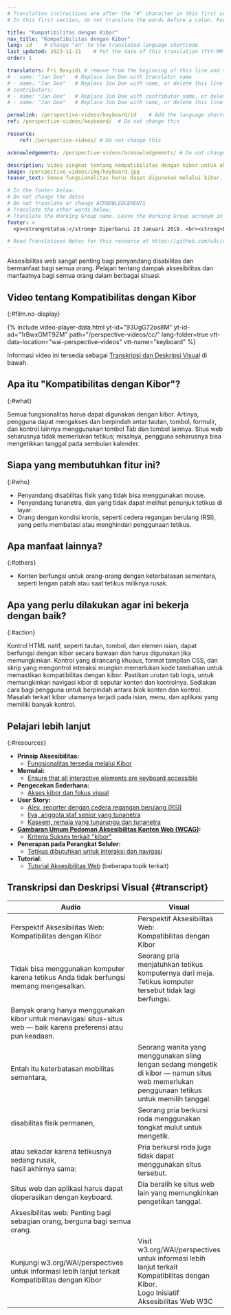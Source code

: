```yaml
---
# Translation instructions are after the "#" character in this first section. They are comments that do not show up in the web page. You do not need to translate the instructions after "#".
# In this first section, do not translate the words before a colon. For example, do not translate "title:". Do translate the text after "title:"

title: "Kompatibilitas dengan Kibor"
nav_title: "Kompatibilitas dengan Kibor"
lang: id    # Change "en" to the translated-language shortcode
last_updated: 2023-11-21    # Put the date of this translation YYYY-MM-DD (with month in the middle)
order: 1

translators: Fri Rasyidi # remove from the beginning of this line and the lines below: "# " (the hash sign and the space)
# - name: "Jan Doe"   # Replace Jan Doe with translator name
# - name: "Jan Doe"   # Replace Jan Doe with name, or delete this line if not multiple translators
# contributors:
# - name: "Jan Doe"   # Replace Jan Doe with contributor name, or delete this line if none
# - name: "Jan Doe"   # Replace Jan Doe with name, or delete this line if not multiple contributors

permalink: /perspective-videos/keyboard/id    # Add the language shortcode to the end, with no slash at the end. For example /path/to/file/fr
ref: /perspective-videos/keyboard/  # Do not change this

resource:
    ref: /perspective-videos/ # Do not change this

acknowledgements: /perspective-videos/acknowledgements/ # Do not change this

description: Video singkat tentang kompatibilitas dengan kibor untuk aksesibilitas web - apa itu, siapa yang membutuhkannya, dan apa yang perlu dilakukan agar bekerja dengan semestinya.
image: /perspective-videos/img/keyboard.jpg
teaser_text: Semua fungsionalitas harus dapat digunakan melalui kibor. Artinya, pengguna dapat mengakses tautan, tombol, formulir, dan kontrol lainnya menggunakan tombol Tab dan tombol lainnya. Situs web seharusnya tidak memerlukan tetikus. Aksesibilitas kibor sangat penting bagi penyandang disabilitas dan bermanfaat bagi semua orang dalam berbagai situasi.

# In the footer below:
# Do not change the dates
# Do not translate or change ACKNOWLEDGEMENTS
# Translate the other words below.
# Translate the Working Group name. Leave the Working Group acronym in English.
footer: >
  <p><strong>Status:</strong> Diperbarui 23 Januari 2019. <br><strong>Editor dan pimpinan proyek:</strong> <a href="https://www.w3.org/People/shadi">Shadi Abou-Zahra</a>. Dikembangkan oleh <a href="https://www.w3.org/WAI/EO/">Kelompok Kerja Edukasi dan Pendampingan (EOWG)</a> dengan dukungan dari <a href="https://www.w3.org/WAI/DEV/">proyek WAI-DEV</a>, didanai bersama oleh Komisi Eropa. Diperbarui dengan dukungan dari Ford Foundation. ACKNOWLEDGEMENTS.</p>

# Read Translations Notes for this resource at https://github.com/w3c/wai-perspective-videos#readme
---
```


Aksesibilitas web sangat penting bagi penyandang disabilitas dan bermanfaat bagi semua orang. Pelajari tentang dampak aksesibilitas dan manfaatnya bagi semua orang dalam berbagai situasi.

## Video tentang Kompatibilitas dengan Kibor
{:#film.no-display}

{% include video-player-data.html
    yt-id="93UgG72os8M"
    yt-id-ad="1rBwxGMT9ZM"
    path="/perspective-videos/cc/"
    lang-folder=true
    vtt-data-location="wai-perspective-videos"
    vtt-name="keyboard"
%}

Informasi video ini tersedia sebagai [Transkripsi dan Deskripsi Visual](#transcript) di bawah.

## Apa itu "Kompatibilitas dengan Kibor"?
{:#what}

Semua fungsionalitas harus dapat digunakan dengan kibor. Artinya, pengguna dapat mengakses dan berpindah antar tautan, tombol, formulir, dan kontrol lainnya menggunakan tombol Tab dan tombol lainnya. Situs web seharusnya tidak memerlukan tetikus; misalnya, pengguna seharusnya bisa mengetikkan tanggal pada sembulan kalender.

## Siapa yang membutuhkan fitur ini?
{:#who}

-   Penyandang disabilitas fisik yang tidak bisa menggunakan mouse.
-   Penyandang tunanetra, dan yang tidak dapat melihat penunjuk tetikus di layar.
-   Orang dengan kondisi kronis, seperti cedera regangan berulang (RSI), yang perlu membatasi atau menghindari penggunaan tetikus.

## Apa manfaat lainnya?
{:#others}

-   Konten berfungsi untuk orang-orang dengan keterbatasan sementara, seperti lengan patah atau saat tetikus miliknya rusak.

## Apa yang perlu dilakukan agar ini bekerja dengan baik?
{:#action}

Kontrol HTML natif, seperti tautan, tombol, dan elemen isian, dapat berfungsi dengan kibor secara bawaan dan harus digunakan jika memungkinkan. Kontrol yang dirancang khusus, format tampilan CSS, dan skrip yang mengontrol interaksi mungkin memerlukan kode tambahan untuk memastikan kompatibilitas dengan kibor. Pastikan urutan tab logis, untuk memungkinkan navigasi kibor di seputar konten dan kontrolnya. Sediakan cara bagi pengguna untuk berpindah antara blok konten dan kontrol. Masalah terkait kibor utamanya terjadi pada isian, menu, dan aplikasi yang memiliki banyak kontrol.

## Pelajari lebih lanjut
{:#resources}

-   **Prinsip Aksesibilitas:**
    -   [Fungsionalitas tersedia melalui Kibor](/fundamentals/accessibility-principles/#keyboard)
-   **Memulai:**
    -   [Ensure that all interactive elements are keyboard accessible](/tips/developing/#ensure-that-all-interactive-elements-are-keyboard-accessible)
-   **Pengecekan Sederhana:**
    -   [Akses kibor dan fokus visual](/test-evaluate/preliminary/#interaction)
-   **User Story:**
    -   [Alex, reporter dengan cedera regangan berulang (RSI)](/people-use-web/user-stories/#reporter)
    -   [Ilya, anggota staf senior yang tunanetra](/people-use-web/user-stories/#accountant)
    -   [Kaseem, remaja yang tunarungu dan tunanetra](/people-use-web/user-stories/#teenager)
-   **[Gambaran Umum Pedoman Aksesibilitas Konten Web (WCAG)](/standards-guidelines/wcag/):**
    -   [Kriteria Sukses terkait "kibor"](https://www.w3.org/WAI/WCAG21/quickref/?tags=keyboard)
-   **Penerapan pada Perangkat Seluler:**
    -   [Tetikus dibutuhkan untuk interaksi dan navigasi](/standards-guidelines/shared-experiences/#mouse)
-   **Tutorial:**
    -   [Tutorial Aksesibilitas Web](https://www.w3.org/WAI/tutorials/)
        (beberapa topik terkait)

## Transkripsi dan Deskripsi Visual {#transcript}

<table>
  <thead>
    <tr>
      <th width="65%">Audio</th>
      <th>Visual</th>
    </tr>
  </thead>
  <tbody>
    <tr>
      <td>Perspektif Aksesibilitas Web: Kompatibilitas dengan Kibor</td>
      <td>Perspektif Aksesibilitas Web:<br>
        Kompatibilitas dengan Kibor</td>
    </tr>
    <tr>
      <td>Tidak bisa menggunakan komputer karena tetikus Anda tidak berfungsi memang mengesalkan.</td>
      <td>Seorang pria menjatuhkan tetikus komputernya dari meja. Tetikus komputer tersebut tidak lagi berfungsi.</td>
    </tr>
    <tr>
      <td>Banyak orang hanya menggunakan kibor untuk menavigasi situs-situs web &mdash; baik karena preferensi atau pun keadaan.<br></td>
      <td>&nbsp;</td>
    </tr>
    <tr>
      <td>Entah itu keterbatasan mobilitas sementara,</td>
      <td>Seorang wanita yang menggunakan sling lengan sedang mengetik di kibor &mdash; namun situs web memerlukan penggunaan tetikus untuk memilih tanggal.</td>
    </tr>
    <tr>
      <td>disabilitas fisik permanen,</td>
      <td>Seorang pria berkursi roda menggunakan tongkat mulut untuk mengetik.</td>
    </tr>
    <tr>
      <td>atau sekadar karena tetikusnya sedang rusak,<br>
        hasil akhirnya sama:</td>
      <td>Pria berkursi roda juga tidak dapat menggunakan situs tersebut.</td>
    </tr>
    <tr>
      <td>Situs web dan aplikasi harus dapat dioperasikan dengan keyboard.</td>
      <td>Dia beralih ke situs web lain yang memungkinkan pengetikan tanggal.</td>
    </tr>
    <tr>
      <td>Aksesibilitas web: Penting bagi sebagian orang, berguna bagi semua orang.</td>
      <td>&nbsp;</td>
    </tr>
    <tr>
      <td>Kunjungi w3.org/WAI/perspectives untuk informasi lebih lanjut terkait Kompatibilitas dengan Kibor</td>
      <td>Visit<br>
        w3.org/WAI/perspectives<br>
        untuk informasi lebih lanjut terkait<br>
        Kompatibilitas dengan Kibor.<br>
        Logo Inisiatif Aksesibilitas Web W3C</td>
    </tr>
  </tbody>
</table>
